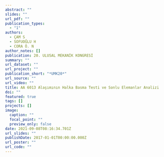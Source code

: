 ```yaml
---
abstract: ""
slides: ""
url_pdf: ""
publication_types:
  - "1"
authors:
  - ÇAM S
  - SOFUOĞLU H
  - CORA Ö. N
author_notes: []
publication: 20. ULUSAL MEKANİK KONGRESİ
summary: ""
url_dataset: ""
url_project: ""
publication_short: "*UMK20*"
url_source: ""
url_video: ""
title: AA 6013 Alaşımının Halka Basma Testi ve Sonlu Elemanlar Analizi
doi: ""
featured: true
tags: []
projects: []
image:
  caption: ""
  focal_point: ""
  preview_only: false
date: 2021-09-08T08:16:34.701Z
url_slides: ""
publishDate: 2017-01-01T00:00:00.000Z
url_poster: ""
url_code: ""
---
```

